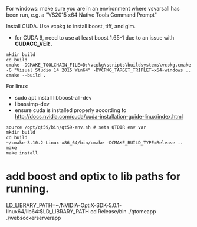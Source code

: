 For windows: make sure you are in an environment where vsvarsall has been run, e.g. a "VS2015 x64 Native Tools Command Prompt"

Install CUDA.
Use vcpkg to install boost, tiff, and glm.

* for CUDA 9, need to use at least boost 1.65-1 due to an issue with __CUDACC_VER__ .
```
mkdir build
cd build
cmake -DCMAKE_TOOLCHAIN_FILE=D:\vcpkg\scripts\buildsystems\vcpkg.cmake -G "Visual Studio 14 2015 Win64" -DVCPKG_TARGET_TRIPLET=x64-windows ..
cmake --build .
```

For linux:

* sudo apt install libboost-all-dev
* libassimp-dev
* ensure cuda is installed properly according to http://docs.nvidia.com/cuda/cuda-installation-guide-linux/index.html
```
source /opt/qt59/bin/qt59-env.sh # sets QTDIR env var
mkdir build
cd build
~/cmake-3.10.2-Linux-x86_64/bin/cmake -DCMAKE_BUILD_TYPE=Release ..
make
make install
```

# add boost and optix to lib paths for running.
LD_LIBRARY_PATH=~/NVIDIA-OptiX-SDK-5.0.1-linux64/lib64:$LD_LIBRARY_PATH
cd Release/bin
./qtomeapp 
./websockerserverapp

